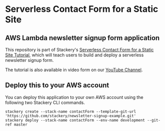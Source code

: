 # Serverless Contact Form for a Static Site
## AWS Lambda newsletter signup form application

This repository is part of Stackery's [Serverless Contact Form for a Static Site Tutorial](https://docs.stackery.io/serverless-form-tutorial/), which will teach users to build and deploy a serverless newsletter signup form.

The tutorial is also available in video form on our [YouTube Channel](https://www.youtube.com/watch?v=4xibCEXUkII&list=PLR310Kv1_epGgm36N40j0qZZTokiCQ-Uq).


## Deploy this to your AWS account

You can deploy this application to your own AWS account using the following two Stackery CLI commands.

```
stackery create --stack-name contactForm --template-git-url 'https://github.com/stackery/newsletter-signup-example.git'
stackery deploy --stack-name contactForm --env-name development --git-ref master
```
